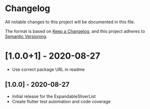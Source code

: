 # Changelog

All notable changes to this project will be documented in this file.

The format is based on [Keep a Changelog](https://keepachangelog.com/en/1.0.0/),
and this project adheres to [Semantic Versioning](https://semver.org/spec/v2.0.0.html).

# [1.0.0+1] - 2020-08-27

- Use correct package URL in readme

## [1.0.0] - 2020-08-27

-   Initial release for the ExpandableSliverList
-   Create flutter test automation and code coverage
